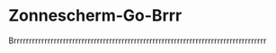 # Zonnescherm-Go-Brrr
Brrrrrrrrrrrrrrrrrrrrrrrrrrrrrrrrrrrrrrrrrrrrrrrrrrrrrrrrrrrrrrrrrrrrrrrrrrrrrrrrrr

